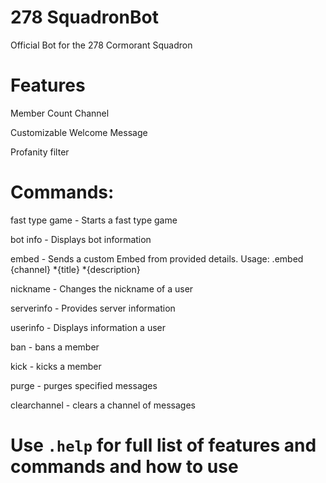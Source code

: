 # 278 SquadronBot

Official Bot for the 278 Cormorant Squadron



# Features
Member Count Channel

Customizable Welcome Message

Profanity filter

# Commands:


fast type game - Starts a fast type game

bot info - Displays bot information

embed - Sends a custom Embed from provided details. Usage: .embed {channel} *{title} *{description}

nickname - Changes the nickname of a user

serverinfo - Provides server information

userinfo - Displays information a user

ban - bans a member

kick - kicks a member

purge - purges specified messages

clearchannel - clears a channel of messages

# Use ```.help``` for full list of features and commands and how to use
